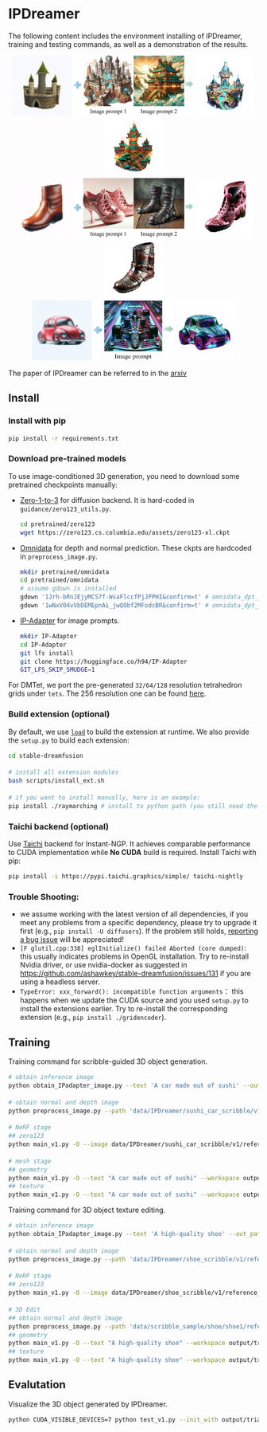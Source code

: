 # IPDreamer

The following content includes the environment installing of IPDreamer, training and testing commands, as well as a demonstration of the results.

<p align="center">
<img src="assets/castle_s1.gif" width="120" height="120"> <img src="assets/castle_IPs.png" width="240" height="120"> <img src="assets/castle1.gif" width="120" height="120"> <img src="assets/castle2.gif" width="120" height="120"> 
<br/>
<img src="assets/shoe_s1.gif" width="120" height="120"> <img src="assets/shoe_IPs.png" width="240" height="120"> <img src="assets/shoe1.gif" width="120" height="120"> <img src="assets/shoe2.gif" width="120" height="120"> 
<br/>
<img src="assets/car_s1.gif" width="120" height="120"> <img src="assets/car_IPs.png" width="160" height="120"> <img src="assets/car.gif" width="120" height="120">
</p>

The paper of IPDreamer can be referred to in the [arxiv](https://arxiv.org/pdf/2310.05375.pdf)

## Install

### Install with pip

```bash
pip install -r requirements.txt
```

### Download pre-trained models

To use image-conditioned 3D generation, you need to download some pretrained checkpoints manually:
* [Zero-1-to-3](https://github.com/cvlab-columbia/zero123) for diffusion backend.
    It is hard-coded in `guidance/zero123_utils.py`.
    ```bash
    cd pretrained/zero123
    wget https://zero123.cs.columbia.edu/assets/zero123-xl.ckpt
    ```
* [Omnidata](https://github.com/EPFL-VILAB/omnidata/tree/main/omnidata_tools/torch) for depth and normal prediction.
    These ckpts are hardcoded in `preprocess_image.py`.
    ```bash
    mkdir pretrained/omnidata
    cd pretrained/omnidata
    # assume gdown is installed
    gdown '1Jrh-bRnJEjyMCS7f-WsaFlccfPjJPPHI&confirm=t' # omnidata_dpt_depth_v2.ckpt
    gdown '1wNxVO4vVbDEMEpnAi_jwQObf2MFodcBR&confirm=t' # omnidata_dpt_normal_v2.ckpt
    ```
* [IP-Adapter](https://github.com/tencent-ailab/IP-Adapter) for image prompts.
    ```bash
    mkdir IP-Adapter
    cd IP-Adapter
    git lfs install
    git clone https://huggingface.co/h94/IP-Adapter
    GIT_LFS_SKIP_SMUDGE=1
    ```

For DMTet, we port the pre-generated `32/64/128` resolution tetrahedron grids under `tets`.
The 256 resolution one can be found [here](https://drive.google.com/file/d/1lgvEKNdsbW5RS4gVxJbgBS4Ac92moGSa/view?usp=sharing).

### Build extension (optional)
By default, we use [`load`](https://pytorch.org/docs/stable/cpp_extension.html#torch.utils.cpp_extension.load) to build the extension at runtime.
We also provide the `setup.py` to build each extension:
```bash
cd stable-dreamfusion

# install all extension modules
bash scripts/install_ext.sh

# if you want to install manually, here is an example:
pip install ./raymarching # install to python path (you still need the raymarching/ folder, since this only installs the built extension.)
```

### Taichi backend (optional)
Use [Taichi](https://github.com/taichi-dev/taichi) backend for Instant-NGP. It achieves comparable performance to CUDA implementation while **No CUDA** build is required. Install Taichi with pip:
```bash
pip install -i https://pypi.taichi.graphics/simple/ taichi-nightly
```

### Trouble Shooting:
* we assume working with the latest version of all dependencies, if you meet any problems from a specific dependency, please try to upgrade it first (e.g., `pip install -U diffusers`). If the problem still holds, [reporting a bug issue](https://github.com/ashawkey/stable-dreamfusion/issues/new?assignees=&labels=bug&template=bug_report.yaml&title=%3Ctitle%3E) will be appreciated!
* `[F glutil.cpp:338] eglInitialize() failed Aborted (core dumped)`: this usually indicates problems in OpenGL installation. Try to re-install Nvidia driver, or use nvidia-docker as suggested in https://github.com/ashawkey/stable-dreamfusion/issues/131 if you are using a headless server.
* `TypeError: xxx_forward(): incompatible function arguments`： this happens when we update the CUDA source and you used `setup.py` to install the extensions earlier. Try to re-install the corresponding extension (e.g., `pip install ./gridencoder`).


## Training

Training command for scribble-guided 3D object generation.

```bash
# obtain inference image
python obtain_IPadapter_image.py --text 'A car made out of sushi' --out_path data/IPDreamer/sushi_car_scribble/v1/ --scribble_img_path data/scribble_sample/sushi_car/v1.png

# obtain normal and depth image
python preprocess_image.py --path 'data/IPDreamer/sushi_car_scribble/v1/reference.png'

# NeRF stage
## zero123
python main_v1.py -O --image data/IPDreamer/sushi_car_scribble/v1/reference_rgba.png --workspace output/trial_zero123 --iters 5000 --zero123_ckpt pretrained/zero123/zero123-xl.ckpt --sd_version 2.1

# mesh stage
## geometry
python main_v1.py -O --text "A car made out of sushi" --workspace output/trial_dmtet_geo --dmtet --iters 10000 --init_with output/trial_zero123/checkpoints/df.pth --sd_version 2.1 --ip_adapter --ip_adapter_ref_img data/IPDreamer/sushi_car_scribble/v1/reference_normal.png --ip_adapter_ang_scal 180 --ip_adapter_sds_epoch 0 --lambda_normal 1 --ip_adapter_cfg 100 --guidance_scale 100 --ip_adapter_geometry --guidance KKK
## texture
python main_v1.py -O --text "A car made out of sushi" --workspace output/trial_dmtet_tex --dmtet --iters 15000 --init_with output/trial_dmtet_geo/checkpoints/df.pth --sd_version 2.1 --ip_adapter --ip_adapter_ref_img data/IPDreamer/sushi_car_scribble/v1/reference.png --ip_adapter_ang_scal 180 --ip_adapter_sds_epoch 0 --lambda_normal 1 --ip_adapter_cfg 100 --guidance_scale 100 --ip_adapter_prompt_delta --guidance KKK
```

Training command for 3D object texture editing.

```bash
# obtain inference image
python obtain_IPadapter_image.py --text 'A high-quality shoe' --out_path data/IPDreamer/shoe_scribble/v1/ --scribble_img_path data/scribble_sample/shoe/v1.png

# obtain normal and depth image
python preprocess_image.py --path 'data/IPDreamer/shoe_scribble/v1/reference.png'

# NeRF stage
## zero123
python main_v1.py -O --image data/IPDreamer/shoe_scribble/v1/reference_rgba.png --workspace output/trial_zero123 --iters 5000 --zero123_ckpt pretrained/zero123/zero123-xl.ckpt --sd_version 2.1

# 3D Edit
## obtain normal and depth image
python preprocess_image.py --path 'data/scribble_sample/shoe/shoe1/reference.png'
## geometry
python main_v1.py -O --text "A high-quality shoe" --workspace output/trial_dmtet_geo --dmtet --iters 10000 --init_with output/trial_zero123/checkpoints/df.pth --sd_version 2.1 --ip_adapter --ip_adapter_ref_img data/scribble_sample/shoe/shoe1/reference_normal.png --ip_adapter_ang_scal 180 --ip_adapter_sds_epoch 0 --lambda_normal 1 --ip_adapter_cfg 100 --guidance_scale 100 --ip_adapter_geometry --guidance KKK
## texture
python main_v1.py -O --text "A high-quality shoe" --workspace output/trial_dmtet_tex --dmtet --iters 15000 --init_with output/trial_dmtet_geo/checkpoints/df.pth --sd_version 2.1 --ip_adapter --ip_adapter_ref_img data/scribble_sample/shoe/shoe1/reference.png --ip_adapter_ang_scal 180 --ip_adapter_sds_epoch 0 --lambda_normal 1 --ip_adapter_cfg 100 --guidance_scale 100 --ip_adapter_prompt_delta --guidance KKK

```


## Evalutation

Visualize the 3D object generated by IPDreamer.

```bash
python CUDA_VISIBLE_DEVICES=7 python test_v1.py --init_with output/trial_dmtet_tex/checkpoints/df.pth --dmtet --lambda_normal 1 --default_radius 2.8 --default_azimuth -45 --default_polar 80 --ip_video 
```
